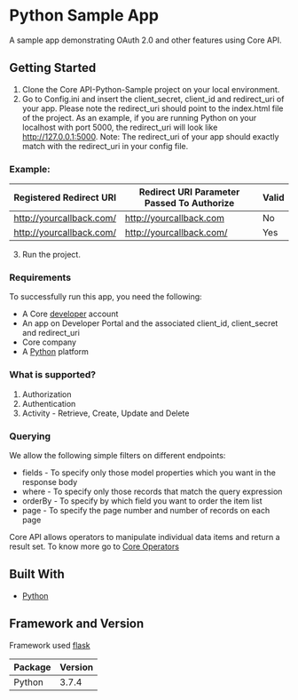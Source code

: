 # Python Sample App
A sample app demonstrating OAuth 2.0 and other features using Core API.

## Getting Started

  1. Clone the Core API-Python-Sample project on your local environment.
  2. Go to Config.ini and insert the client_secret, client_id and redirect_uri of your app. Please note the redirect_uri should point to the index.html file of the project.
     As an example, if you are running Python on your localhost with port 5000, the redirect_uri will look like
     http://127.0.0.1:5000. Note: The redirect_uri of your app should exactly match with the redirect_uri in your config file.
  ### Example:

  | Registered Redirect URI| Redirect URI Parameter Passed To Authorize| Valid |
  |------------------------|--------------------------------------------|--    |
  |http://yourcallback.com/|http://yourcallback.com                     |No    |
  |http://yourcallback.com/|http://yourcallback.com/                    |Yes   |
     
  3. Run the project. 

### Requirements

To successfully run this app, you need the following:

  * A Core [developer](https://api-developer.bqecore.com/webapp) account
  * An app on Developer Portal and the associated client_id, client_secret and redirect_uri
  * Core company
  * A [Python](https://www.python.org/downloads/) platform
### What is supported?
  1. Authorization 
  2. Authentication
  3. Activity - Retrieve, Create, Update and Delete

### Querying
We allow the following simple filters on different endpoints:

  * fields - To specify only those model properties which you want in the response body
  * where -  To specify only those records that match the query expression
  * orderBy - To specify by which field you want to order the item list
  * page -  To specify the page number and number of records on each page

Core API allows operators to manipulate individual data items and return a result set. To know more go to [Core Operators](https://api-explorer.bqecore.com/docs/filtering#filter-operators)

## Built With

  * [Python](https://www.python.org/downloads/)
  
## Framework and Version

  Framework used [flask](https://www.fullstackpython.com/flask.html) 
  
  | Package| Version|
  |------------------------|--------------------------------------------|
  |Python|3.7.4                    |

